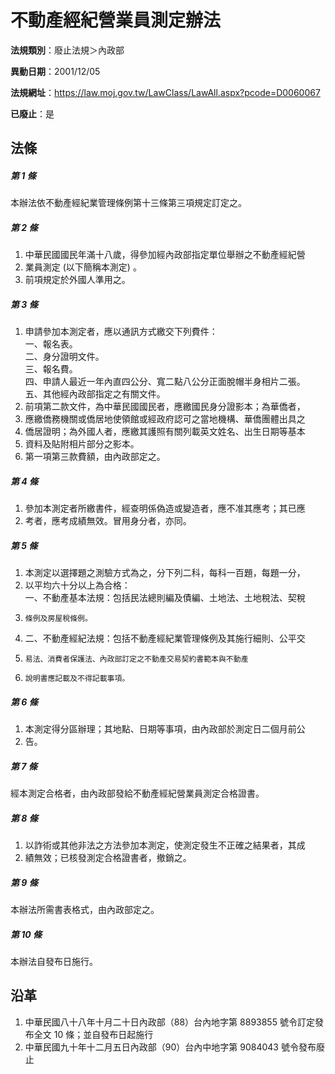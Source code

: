 # 不動產經紀營業員測定辦法

**法規類別**：廢止法規＞內政部

**異動日期**：2001/12/05  

**法規網址**：https://law.moj.gov.tw/LawClass/LawAll.aspx?pcode=D0060067

**已廢止**：是



## 法條
##### 第 1 條
本辦法依不動產經紀業管理條例第十三條第三項規定訂定之。

##### 第 2 條
1. 中華民國國民年滿十八歲，得參加經內政部指定單位舉辦之不動產經紀營
1. 業員測定 (以下簡稱本測定) 。
1. 前項規定於外國人準用之。

##### 第 3 條
1. 申請參加本測定者，應以通訊方式繳交下列費件：  
一、報名表。  
二、身分證明文件。  
三、報名費。  
四、申請人最近一年內直四公分、寬二點八公分正面脫帽半身相片二張。  
五、其他經內政部指定之有關文件。
1. 前項第二款文件，為中華民國國民者，應繳國民身分證影本；為華僑者，
1. 應繳僑務機關或僑居地使領館或經政府認可之當地機構、華僑團體出具之
1. 僑居證明；為外國人者，應繳其護照有關列載英文姓名、出生日期等基本
1. 資料及貼附相片部分之影本。
1. 第一項第三款費額，由內政部定之。

##### 第 4 條
1. 參加本測定者所繳書件，經查明係偽造或變造者，應不准其應考；其已應
1. 考者，應考成績無效。冒用身分者，亦同。

##### 第 5 條
1. 本測定以選擇題之測驗方式為之，分下列二科，每科一百題，每題一分，
1. 以平均六十分以上為合格：  
一、不動產基本法規：包括民法總則編及債編、土地法、土地稅法、契稅
1.     條例及房屋稅條例。
1. 二、不動產經紀法規：包括不動產經紀業管理條例及其施行細則、公平交
1.     易法、消費者保護法、內政部訂定之不動產交易契約書範本與不動產
1.     說明書應記載及不得記載事項。

##### 第 6 條
1. 本測定得分區辦理；其地點、日期等事項，由內政部於測定日二個月前公
1. 告。

##### 第 7 條
經本測定合格者，由內政部發給不動產經紀營業員測定合格證書。

##### 第 8 條
1. 以詐術或其他非法之方法參加本測定，使測定發生不正確之結果者，其成
1. 績無效；已核發測定合格證書者，撤銷之。

##### 第 9 條
本辦法所需書表格式，由內政部定之。

##### 第 10 條
本辦法自發布日施行。

## 沿革
1. 中華民國八十八年十月二十日內政部（88）台內地字第 8893855  號令訂定發布全文 10 條；並自發布日起施行
1. 中華民國九十年十二月五日內政部（90）台內中地字第 9084043  號令發布廢止
